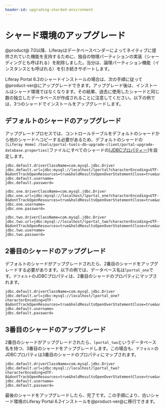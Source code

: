 ```yaml
---
header-id: upgrading-sharded-environment
---
```


# シャード環境のアップグレード

@product@ 7.0以降、Liferayはデータベースベンダーによってネイティブに提供されていた機能を支持するために、独自の物理パーティションの実装（シャーディングとも呼ばれる）を削除しました。当分は、論理パーティション機能（インスタンスとも呼ばれる）を引き続きサポートします。

Liferay Portal 6.2のシャードインストールの場合は、次の手順に従って@product-ver@にアップグレードできます。アップグレード後は、インストールはシャード環境ではなくなります。その結果、過去に使用したシャードと同じ数の独立したデータベースが作成されることに注意してください。以下の例では、3つのシャードでインストールをアップグレードします。

## デフォルトのシャードのアップグレード

アップグレードプロセスでは、コントロールテーブルをデフォルトのシャードから他のシャードへコピーする必要があるため、デフォルトのシャードの`[Liferay Home] /tools/portal-tools-db-upgrade-client/portal-upgrade-database.properties]`ファイルにすべてのシャードの[[JDBCプロパティー]](/discover/deployment/-/knowledge_base/7-1/running-the-upgrade#configuring-portal-upgrade-database-properties)を設定します。 

    jdbc.default.driverClassName=com.mysql.jdbc.Driver
    jdbc.default.url=jdbc:mysql://localhost/lportal?characterEncoding=UTF-8&dontTrackOpenResources=true&holdResultsOpenOverStatementClose=true&useFastDateParsing=false&useUnicode=true
    jdbc.default.username=
    jdbc.default.password=
    
    jdbc.one.driverClassName=com.mysql.jdbc.Driver
    jdbc.one.url=jdbc:mysql://localhost/lportal_one?characterEncoding=UTF-8&dontTrackOpenResources=true&holdResultsOpenOverStatementClose=true&useFastDateParsing=false&useUnicode=true
    jdbc.one.username=
    jdbc.one.password=
    
    jdbc.two.driverClassName=com.mysql.jdbc.Driver
    jdbc.two.url=jdbc:mysql://localhost/lportal_two?characterEncoding=UTF-8&dontTrackOpenResources=true&holdResultsOpenOverStatementClose=true&useFastDateParsing=false&useUnicode=true
    jdbc.two.username=
    jdbc.two.password=

## 2番目のシャードのアップグレード

デフォルトのシャードがアップグレードされたら、2番目のシャードをアップグレードする必要があります。以下の例では、データベース名は`lportal_one`です。`デフォルト`のJDBCプロパティは、2番目のシャードのプロパティにマップされます。

    jdbc.default.driverClassName=com.mysql.jdbc.Driver
    jdbc.default.url=jdbc:mysql://localhost/lportal_one?characterEncoding=UTF-8&dontTrackOpenResources=true&holdResultsOpenOverStatementClose=true&useFastDateParsing=false&useUnicode=true
    jdbc.default.username=
    jdbc.default.password=

## 3番目のシャードのアップグレード

2番目のシャードがアップグレードされたら、`lportal_two`というデータベース名を持つ、3番目のシャードをアップグレードします。この場合も、`デフォルト`のJDBCプロパティは3番目のシャードのプロパティにマップされます。

    jdbc.default.driverClassName=com.mysql.jdbc.Driver
    jdbc.default.url=jdbc:mysql://localhost/lportal_two?characterEncoding=UTF-8&dontTrackOpenResources=true&holdResultsOpenOverStatementClose=true&useFastDateParsing=false&useUnicode=true
    jdbc.default.username=
    jdbc.default.password=

最後のシャードをアップグレードしたら、完了です。この手順により、古いシャード環境のLiferay Portal 6.2インストールを@product-ver@に移行できます。
